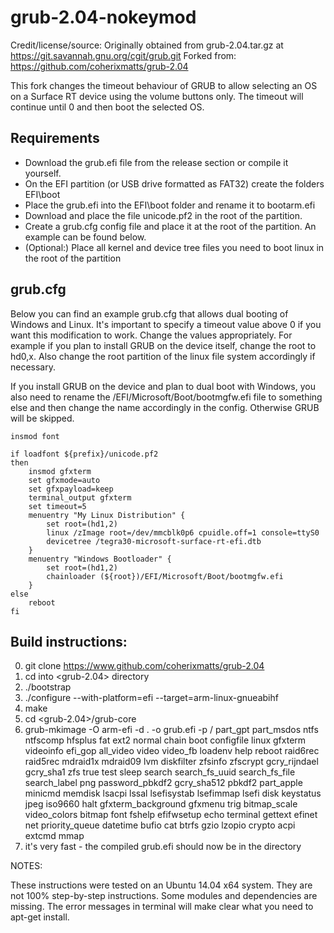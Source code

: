 # grub-2.04-nokeymod
Credit/license/source:  Originally obtained from grub-2.04.tar.gz at https://git.savannah.gnu.org/cgit/grub.git 
Forked from: https://github.com/coherixmatts/grub-2.04

This fork changes the timeout behaviour of GRUB to allow selecting an OS on a Surface RT device using the volume buttons only. The timeout will continue until 0 and then boot the selected OS.

## Requirements
- Download the grub.efi file from the release section or compile it yourself.
- On the EFI partition (or USB drive formatted as FAT32) create the folders EFI\boot
- Place the grub.efi into the EFI\boot folder and rename it to bootarm.efi
- Download and place the file unicode.pf2 in the root of the partition.
- Create a grub.cfg config file and place it at the root of the partition. An example can be found below.
- (Optional:) Place all kernel and device tree files you need to boot linux in the root of the partition

## grub.cfg
Below you can find an example grub.cfg that allows dual booting of Windows and Linux.
It's important to specify a timeout value above 0 if you want this modification to work.
Change the values appropriately. For example if you plan to install GRUB on the device itself, change the root to hd0,x. Also change the root partition of the linux file system accordingly if necessary.

If you install GRUB on the device and plan to dual boot with Windows, you also need to rename the /EFI/Microsoft/Boot/bootmgfw.efi file to something else and then change the name accordingly in the config. Otherwise GRUB will be skipped.

```
insmod font

if loadfont ${prefix}/unicode.pf2
then
    insmod gfxterm
    set gfxmode=auto
    set gfxpayload=keep
    terminal_output gfxterm
	set timeout=5
	menuentry "My Linux Distribution" {
        set root=(hd1,2)
        linux /zImage root=/dev/mmcblk0p6 cpuidle.off=1 console=ttyS0
        devicetree /tegra30-microsoft-surface-rt-efi.dtb
    }
	menuentry "Windows Bootloader" {
        set root=(hd1,2)
        chainloader (${root})/EFI/Microsoft/Boot/bootmgfw.efi
    }
else
    reboot
fi
```

## Build instructions:

0. git clone https://www.github.com/coherixmatts/grub-2.04
1. cd into <grub-2.04> directory
2. ./bootstrap
3. ./configure --with-platform=efi --target=arm-linux-gnueabihf
4. make
5. cd <grub-2.04>/grub-core
6. grub-mkimage -O arm-efi -d . -o grub.efi -p / part_gpt part_msdos ntfs ntfscomp hfsplus fat ext2 normal chain boot configfile linux gfxterm videoinfo efi_gop all_video video video_fb loadenv help reboot raid6rec raid5rec mdraid1x mdraid09 lvm diskfilter zfsinfo zfscrypt gcry_rijndael gcry_sha1 zfs true test sleep search search_fs_uuid search_fs_file search_label png password_pbkdf2 gcry_sha512 pbkdf2 part_apple minicmd memdisk lsacpi lssal lsefisystab lsefimmap lsefi disk keystatus jpeg iso9660 halt gfxterm_background gfxmenu trig bitmap_scale video_colors bitmap font fshelp efifwsetup echo terminal gettext efinet net priority_queue datetime bufio cat btrfs gzio lzopio crypto acpi extcmd mmap
7. it's very fast - the compiled grub.efi should now be in the <grub-core> directory


NOTES:

These instructions were tested on an Ubuntu 14.04 x64 system.  They are not 100% step-by-step instructions. Some modules and dependencies are missing. The error messages in terminal will make clear what you need to apt-get install.
